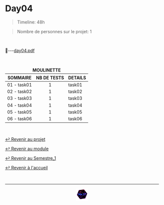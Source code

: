# Day04

> Timeline: 48h

> Nombre de personnes sur le projet: 1

<br>

📂---[day04.pdf](https://github.com/Studio-17/Epitech-Subjects/blob/main/Semestre_1/B-BOO-101/Bootcamp_Phoenix/Day01/day04.pdf)

<br>

<table align="center">
    <thead>
    <tr>
        <td colspan="3" align="center"><strong>MOULINETTE</strong></td>
    </tr>
        <tr>
            <th>SOMMAIRE</th>
            <th>NB DE TESTS</th>
            <th>DETAILS</th>
        </tr>
    </thead>
    <tbody>
        <tr>
            <td rowspan="1">01 - task01</td>
            <td rowspan="1" style="text-align: center;">1</td>
            <td>task01</td>
        </tr>
        <tr>
            <td rowspan="1">02 - task02</td>
            <td rowspan="1" style="text-align: center;">1</td>
            <td>task02</td>
        </tr>
        <tr>
            <td rowspan="1">03 - task03</td>
            <td rowspan="1" style="text-align: center;">1</td>
            <td>task03</td>
        </tr>
        <tr>
            <td rowspan="1">04 - task04</td>
            <td rowspan="1" style="text-align: center;">1</td>
            <td>task04</td>
        </tr>
        <tr>
            <td rowspan="1">05 - task05</td>
            <td rowspan="1" style="text-align: center;">1</td>
            <td>task05</td>
        </tr>
        <tr>
            <td rowspan="1">06 - task06</td>
            <td rowspan="1" style="text-align: center;">1</td>
            <td>task06</td>
        </tr>
    </tbody>
</table>

<br>

[↩️ Revenir au projet](https://github.com/Studio-17/Epitech-Subjects/tree/main/Semestre_1/B-BOO-101/Bootcamp_Phoenix)

[↩️ Revenir au module](https://github.com/Studio-17/Epitech-Subjects/tree/main/Semestre_1/B-BOO-101)

[↩️ Revenir au Semestre_1](https://github.com/Studio-17/Epitech-Subjects/tree/main/Semestre_1)

[↩️ Revenir à l'accueil](https://github.com/Studio-17/Epitech-Subjects)

<br>

---

<div align="center">

<a href="https://github.com/Studio-17" target="_blank"><img src="../../../../voc17.gif" width="40"></a>

</div>
